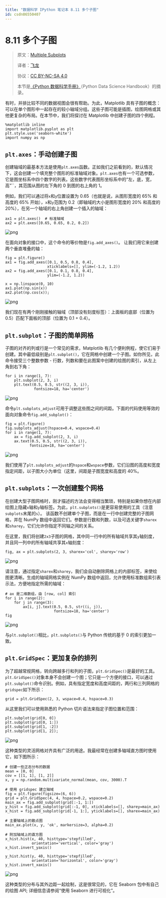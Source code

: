 ```yaml
---
title: "数据科学 IPython 笔记本 8.11 多个子图"
id: csdn86550407
---
```


# 8.11 多个子图

> 原文：[Multiple Subplots](https://nbviewer.jupyter.org/github/donnemartin/data-science-ipython-notebooks/blob/master/matplotlib/04.08-Multiple-Subplots.ipynb)
> 
> 译者：[飞龙](https://github.com/wizardforcel)
> 
> 协议：[CC BY-NC-SA 4.0](http://creativecommons.org/licenses/by-nc-sa/4.0/)
> 
> 本节是[《Python 数据科学手册》](https://github.com/jakevdp/PythonDataScienceHandbook)（Python Data Science Handbook）的摘录。

有时，并排比较不同的数据视图会很有帮助。为此，Matplotlib 具有子图的概念：可以在单个图形中一起存在的较小轴域分组。这些子图可能是插图，绘图网格或其他更复杂的布局。在本节中，我们将探讨在 Matplotlib 中创建子图的四个例程。

```
%matplotlib inline
import matplotlib.pyplot as plt
plt.style.use('seaborn-white')
import numpy as np 
```

## `plt.axes`：手动创建子图

创建轴域的最基本方法是使用`plt.axes`函数。正如我们之前看到的，默认情况下，这会创建一个填充整个图形的标准轴域对象。`plt.axes`也有一个可选参数，它是图坐标系中四个数字的列表。这些数字代表图形坐标系中的“左，底，宽，高”``，其范围从图的左下角的 0 到图的右上角的 1。

例如，我们可以通过将`x`和`y`位置设置为 0.65（也就是说，从图形宽度的 65% 和高度的 65% 开始），`x`和`y`范围为 0.2（即轴域的大小是图形宽度的 20% 和高度的 20%），在另一个轴域的右上角创建一个插入的轴域：

```
ax1 = plt.axes()  # 标准轴域
ax2 = plt.axes([0.65, 0.65, 0.2, 0.2]) 
```

![png](../img/74e986364cdab21bac4d5081497bf899.png)

在面向对象的接口中，这个命令的等价物是`fig.add_axes()`。 让我们用它来创建两个垂直堆叠的轴：

```
fig = plt.figure()
ax1 = fig.add_axes([0.1, 0.5, 0.8, 0.4],
                   xticklabels=[], ylim=(-1.2, 1.2))
ax2 = fig.add_axes([0.1, 0.1, 0.8, 0.4],
                   ylim=(-1.2, 1.2))

x = np.linspace(0, 10)
ax1.plot(np.sin(x))
ax2.plot(np.cos(x)); 
```

![png](../img/b61590ea2ffc65fa84b4fc91695240df.png)

我们现在有两个刚刚接触的轴域（顶部没有刻度标签）：上面板的底部（位置为 0.5）匹配下面板的顶部（位置为 0.1 + 0.4）。

## `plt.subplot`：子图的简单网格

子图的对齐的列或行是一个常见的需求，Matplotlib 有几个便利例程，使它们易于创建。其中最低级别是`plt.subplot()`，它在网格中创建一个子图。如你所见，此命令接受三个整数参数 - 行数，列数和要在此图案中创建的绘图的索引，从左上角到右下角：

```
for i in range(1, 7):
    plt.subplot(2, 3, i)
    plt.text(0.5, 0.5, str((2, 3, i)),
             fontsize=18, ha='center') 
```

![png](../img/2608567d49d0803bd197557df81a9232.png)

命令`plt.subplots_adjust`可用于调整这些图之间的间距。下面的代码使用等效的面向对象命令`fig.add_subplot()`：

```
fig = plt.figure()
fig.subplots_adjust(hspace=0.4, wspace=0.4)
for i in range(1, 7):
    ax = fig.add_subplot(2, 3, i)
    ax.text(0.5, 0.5, str((2, 3, i)),
           fontsize=18, ha='center') 
```

![png](../img/1aeaa5062cc98755d9dda355f61d3f53.png)

我们使用了`plt.subplots_adjust`的`hspace`和`wspace`参数，它们沿图的高度和宽度指定间距，以子图大小为单位（这里，间距是子图宽度和高度的 40%。

## `plt.subplots`：一次创建整个网格

在创建大型子图网格时，刚才描述的方法会变得相当繁琐，特别是如果你想在内部绘图上隐藏`x`轴和`y`轴标签。为此，`plt.subplots()`是更容易使用的工具（注意`subplots`末尾的`s`）。 该函数不创建单个子图，而是在一行中创建完整的子图网格，并在 NumPy 数组中返回它们。参数是行数和列数，以及可选关键字`sharex`和`sharey`，它们允许你指定不同轴之间的关系。

在这里，我们将创建`2x3`子图的网格，其中同一行中的所有轴域共享其`y`轴刻度，并且同一列中的所有轴域共享其`x`轴刻度：

```
fig, ax = plt.subplots(2, 3, sharex='col', sharey='row') 
```

![png](../img/8636f8258515365d85dfee74297e68e6.png)

请注意，通过指定`sharex`和`sharey`，我们会自动删除网格上的内部标签，来使绘图更清晰。生成的轴域网格实例在 NumPy 数组中返回，允许使用标准数组索引表示法，方便地指定所需的轴域：

```
# ax 是二维数组，由 [row, col] 索引
for i in range(2):
    for j in range(3):
        ax[i, j].text(0.5, 0.5, str((i, j)),
                      fontsize=18, ha='center')
fig 
```

![png](../img/7f9aae44f2d72461c12b588b790705dd.png)

与`plt.subplot()`相比，`plt.subplots()`与 Python 传统的基于 0 的索引更加一致。

## `plt.GridSpec`：更加复杂的排列

为了超越常规网格，转向跨越多行和列的子图，`plt.GridSpec()`是最好的工具。
`plt.GridSpec()`对象本身不会创建一个图；它只是一个方便的接口，可以通过`plt.subplot()`命令识别。例如，具有指定宽度和高度间距的，两行和三列网格的`gridspec`如下所示：

```
grid = plt.GridSpec(2, 3, wspace=0.4, hspace=0.3) 
```

从这里我们可以使用熟悉的 Python 切片语法来指定子图位置和范围：

```
plt.subplot(grid[0, 0])
plt.subplot(grid[0, 1:])
plt.subplot(grid[1, :2])
plt.subplot(grid[1, 2]); 
```

![png](../img/e00e95dc62c96a2ebb19f38b6d487c6b.png)

这种类型的灵活网格对齐具有广泛的用途。我最经常在创建多轴域直方图时使用它，如下图所示：

```
# 创建一些正态分布的数据
mean = [0, 0]
cov = [[1, 1], [1, 2]]
x, y = np.random.multivariate_normal(mean, cov, 3000).T

# 使用 gridspec 建立轴域
fig = plt.figure(figsize=(6, 6))
grid = plt.GridSpec(4, 4, hspace=0.2, wspace=0.2)
main_ax = fig.add_subplot(grid[:-1, 1:])
y_hist = fig.add_subplot(grid[:-1, 0], xticklabels=[], sharey=main_ax)
x_hist = fig.add_subplot(grid[-1, 1:], yticklabels=[], sharex=main_ax)

# 主要轴域上的散点图
main_ax.plot(x, y, 'ok', markersize=3, alpha=0.2)

# 附加轴域上的直方图
x_hist.hist(x, 40, histtype='stepfilled',
            orientation='vertical', color='gray')
x_hist.invert_yaxis()

y_hist.hist(y, 40, histtype='stepfilled',
            orientation='horizontal', color='gray')
y_hist.invert_xaxis() 
```

![png](../img/a598d07d6c9d9b205655e7f427dc69b9.png)

这种类型的分布与其外边距一起绘制，这是很常见的，它在 Seaborn 包中有自己的绘图 API; 详细信息请参阅“使用 Seaborn 进行可视化”。